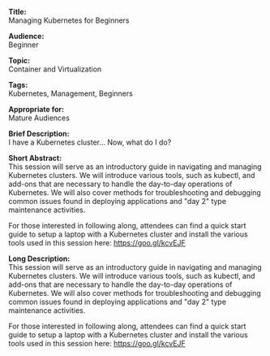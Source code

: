 **Title:**  
Managing Kubernetes for Beginners

**Audience:**  
Beginner

**Topic:**  
Container and Virtualization

**Tags:**  
Kubernetes, Management, Beginners

**Appropriate for:**  
Mature Audiences

**Brief Description:**  
I have a Kubernetes cluster... Now, what do I do?

**Short Abstract:**  
This session will serve as an introductory guide in navigating and managing Kubernetes clusters. We will introduce various tools, such as kubectl, and add-ons that are necessary to handle the day-to-day operations of Kubernetes. We will also cover methods for troubleshooting and debugging common issues found in deploying applications and "day 2" type maintenance activities.

For those interested in following along, attendees can find a quick start guide to setup a laptop with a Kubernetes cluster and install the various tools used in this session here: https://goo.gl/kcvEJF

**Long Description:**  
This session will serve as an introductory guide in navigating and managing Kubernetes clusters. We will introduce various tools, such as kubectl, and add-ons that are necessary to handle the day-to-day operations of Kubernetes. We will also cover methods for troubleshooting and debugging common issues found in deploying applications and "day 2" type maintenance activities.

For those interested in following along, attendees can find a quick start guide to setup a laptop with a Kubernetes cluster and install the various tools used in this session here: https://goo.gl/kcvEJF
